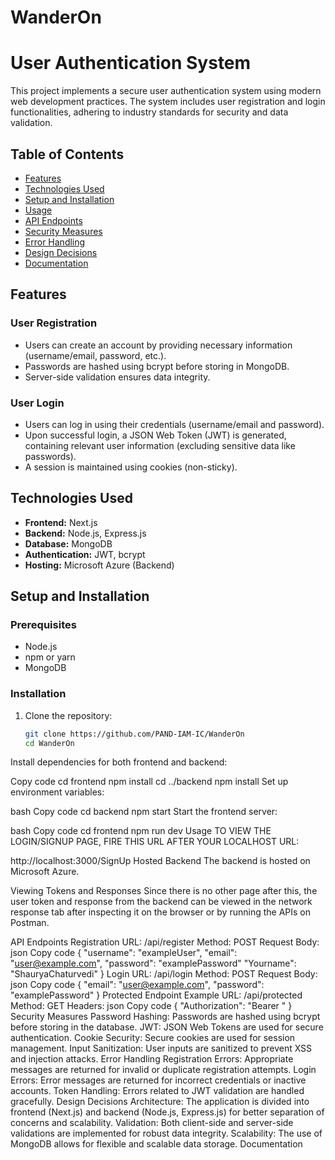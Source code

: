 # WanderOn

# User Authentication System

This project implements a secure user authentication system using modern web development practices. The system includes user registration and login functionalities, adhering to industry standards for security and data validation.

## Table of Contents

- [Features](#features)
- [Technologies Used](#technologies-used)
- [Setup and Installation](#setup-and-installation)
- [Usage](#usage)
- [API Endpoints](#api-endpoints)
- [Security Measures](#security-measures)
- [Error Handling](#error-handling)
- [Design Decisions](#design-decisions)
- [Documentation](#documentation)

## Features

### User Registration
- Users can create an account by providing necessary information (username/email, password, etc.).
- Passwords are hashed using bcrypt before storing in MongoDB.
- Server-side validation ensures data integrity.

### User Login
- Users can log in using their credentials (username/email and password).
- Upon successful login, a JSON Web Token (JWT) is generated, containing relevant user information (excluding sensitive data like passwords).
- A session is maintained using cookies (non-sticky).

## Technologies Used

- **Frontend:** Next.js
- **Backend:** Node.js, Express.js
- **Database:** MongoDB
- **Authentication:** JWT, bcrypt
- **Hosting:** Microsoft Azure (Backend)

## Setup and Installation

### Prerequisites
- Node.js
- npm or yarn
- MongoDB

### Installation

1. Clone the repository:
   ```bash
   git clone https://github.com/PAND-IAM-IC/WanderOn
   cd WanderOn
Install dependencies for both frontend and backend:


Copy code
cd frontend
npm install
cd ../backend
npm install
Set up environment variables:

bash
Copy code
cd backend
npm start
Start the frontend server:

bash
Copy code
cd frontend
npm run dev
Usage
TO VIEW THE LOGIN/SIGNUP PAGE, FIRE THIS URL AFTER YOUR LOCALHOST URL:

http://localhost:3000/SignUp
Hosted Backend
The backend is hosted on Microsoft Azure.

Viewing Tokens and Responses
Since there is no other page after this, the user token and response from the backend can be viewed in the network response tab after inspecting it on the browser or by running the APIs on Postman.

API Endpoints
Registration
URL: /api/register
Method: POST
Request Body:
json
Copy code
{
  "username": "exampleUser",
  "email": "user@example.com",
  "password": "examplePassword"
  "Yourname": "ShauryaChaturvedi"
}
Login
URL: /api/login
Method: POST
Request Body:
json
Copy code
{
  "email": "user@example.com",
  "password": "examplePassword"
}
Protected Endpoint Example
URL: /api/protected
Method: GET
Headers:
json
Copy code
{
  "Authorization": "Bearer <your-jwt-token>"
}
Security Measures
Password Hashing: Passwords are hashed using bcrypt before storing in the database.
JWT: JSON Web Tokens are used for secure authentication.
Cookie Security: Secure cookies are used for session management.
Input Sanitization: User inputs are sanitized to prevent XSS and injection attacks.
Error Handling
Registration Errors: Appropriate messages are returned for invalid or duplicate registration attempts.
Login Errors: Error messages are returned for incorrect credentials or inactive accounts.
Token Handling: Errors related to JWT validation are handled gracefully.
Design Decisions
Architecture: The application is divided into frontend (Next.js) and backend (Node.js, Express.js) for better separation of concerns and scalability.
Validation: Both client-side and server-side validations are implemented for robust data integrity.
Scalability: The use of MongoDB allows for flexible and scalable data storage.
Documentation
